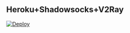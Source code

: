 ## Heroku+Shadowsocks+V2Ray

[![Deploy](https://www.herokucdn.com/deploy/button.png)](https://heroku.com/deploy)
